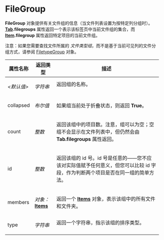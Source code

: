 # FileGroup

**FileGroup** 对象提供有关文件组的信息（当文件列表设置为按特定列分组时）。**[Tab](tab.zh.md).filegroups** 属性返回一个表示该标签页中当前文件组的集合，而 **[Item](item.zh.md).filegroup** 属性返回特定项目的当前文件组。

注意：如果您需要查找文件所属的 *文件类型组*，而不是基于当前可见列的文件分组方式，请参阅 [FiletypeGroup](filetypegroup.zh.md) 对象。

<table>
<thead><tr><th>
属性名称</th><th>
返回类型</th><th>
描述
</th></tr></thead><tbody><tr><td>

*\<默认值\>*</td><td>

*字符串*</td><td>
返回组的名称。
</td></tr><tr><td>
collapsed</td><td>

*布尔值*</td><td>

如果组当前处于折叠状态，则返回 **True**。
</td></tr><tr><td>
count</td><td>

*整数*</td><td>

返回该组中的项目数。注意，组可以为空；空组不会显示在文件列表中，但仍然会由 **Tab.filegroups** 属性返回。
</td></tr><tr><td>
id</td><td>

*整数*</td><td>

返回该组的 id 号。id 号是任意的——您不应该对实际值赋予任何意义，但您可以比较 id 字段，作为判断两个项目是否在同一组的简单方法。
</td></tr><tr><td>
members</td><td>

*对象：***[Items](items.zh.md)**</td><td>

返回一个 **[Items](items.zh.md)** 对象，表示该组中的所有文件和文件夹。
</td></tr><tr><td>
type</td><td>

*字符串*</td><td>
返回一个字符串，指示该组的排序类型。
</td></tr></tbody>
</table>